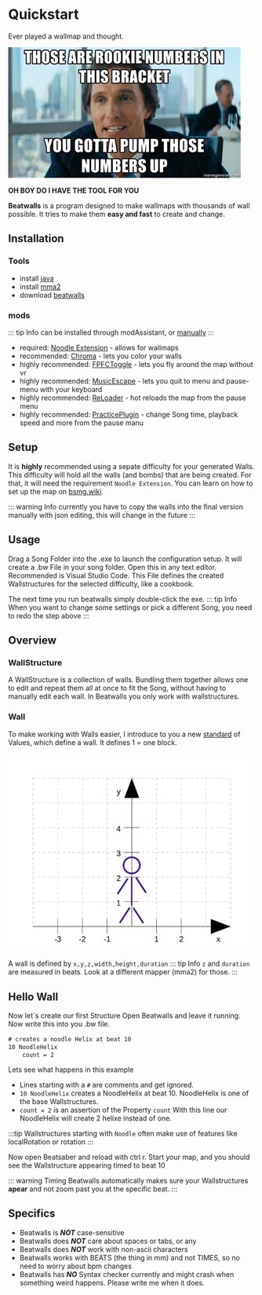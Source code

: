 # Quickstart

Ever played a wallmap and thought.

![Rookie Numbers](./images/rooki_numbers.jpg)

__OH BOY DO I HAVE THE TOOL FOR YOU__

__Beatwalls__ is a program designed to make wallmaps with thousands of wall possible.
It tries to make them __easy and fast__ to create and change.

## Installation

### Tools

- install [java](https://java.com/en/download/)
- install [mma2](https://bsmg.wiki/mapping/mediocre-map-assistant.html#editor-setup)
- download [beatwalls](https://github.com/spookyGh0st/beatwalls/releases/latest)

### mods
::: tip Info
can be installed through modAssistant, 
or [manually](https://bsmg.wiki/pc-modding.html#install-mods)
:::

- required: [Noodle Extension](https://github.com/Aeroluna/NoodleExtensions) - allows for wallmaps
- recommended: [Chroma](https://github.com/Aeroluna/chroma) - lets you color your walls
- highly recommended: [FPFCToggle](https://github.com/DeadlyKitten/FPFCToggle) - lets you fly around the map without vr
- highly recommended: [MusicEscape](https://github.com/DeadlyKitten/MusicEscape) - lets you quit to menu and pause-menu with your keyboard
- highly recommended: [ReLoader](https://github.com/Kylemc1413/ReLoader) - hot reloads the map from the pause menu
- highly recommended: [PracticePlugin](https://github.com/Kylemc1413/PracticePlugin) - change Song time, playback speed and more from the pause manu

## Setup

It is __highly__ recommended using a sepate difficulty for your generated Walls.
This difficulty will hold all the walls (and bombs) that are being created.
For that, it will need the requirement `Noodle Extension`.
You can learn on how to set up the map on [bsmg.wiki](https://bsmg.wiki/mapping/extended-mapping.html#set-up).

::: warning Info
currently you have to copy the walls into the final version manually with json editing, 
this will change in the future
::: 

## Usage

Drag a Song Folder into the .exe to launch the configuration setup. 
It will create a .bw File in your song folder. Open this in any text editor. Recommended is Visual Studio Code.
This File defines the created Wallstructures for the selected difficulty, like a cookbook.

The next time you run beatwalls simply double-click the exe.
::: tip Info
When you want to change some settings or pick a different Song, you need to redo the step above
:::


## Overview

### WallStructure 

A WallStructure is a collection of walls. 
Bundling them together allows one to  edit and repeat them all at once to fit the Song, 
without having to manually edit each wall. 
In Beatwalls you only work with wallstructures.

### Wall

To make working with Walls easier, I introduce to you a new [standard](https://xkcd.com/927) of Values, which define a wall. It defines 1 = one block.

![something like this](./images/grid.png)

A wall is defined by `x,y,z,width,height,duration`
::: tip Info
`z` and `duration` are measured in beats.
Look at a different mapper (mma2) for those.
:::

[//]: # (TODO add picture)

## Hello Wall

Now let`s create our first Structure
Open Beatwalls and leave it running.
Now write this into you .bw file.

```
# creates a noodle Helix at beat 10
10 NoodleHelix
    count = 2
```

Lets see what happens in this example
 * Lines starting with a `#` are comments and get ignored.
 * `10 NoodleHelix` creates a NoodleHelix at beat 10. 
 NoodleHelix is one of the base Wallstructures.
 * `count = 2` is an assertion of the Property `count`
 With this line our NoodleHelix will create 2 helixe instead of one.
 
[//]: # (TODO explain this better)
 
:::tip
Wallstructures starting with `Noodle` often make use of features like localRotation or rotation
:::

Now open Beatsaber and reload with ctrl r.
Start your map, and you should see the Wallstructure appearing timed to beat 10
 
::: warning Timing
Beatwalls automatically makes sure your Wallstructures __apear__ and not zoom past you at the specific beat.
::: 

[//]: # (TODO add video)

## Specifics

- Beatwalls is ***NOT*** case-sensitive
- Beatwalls does ***NOT*** care about spaces or tabs, or any 
- Beatwalls does ***NOT*** work with non-ascii characters
- Beatwalls works with BEATS (the thing in mm) and not TIMES, so no need to worry about bpm changes
- Beatwalls has ***NO*** Syntax checker currently and might crash when something weird happens. Please write me when it does.
    